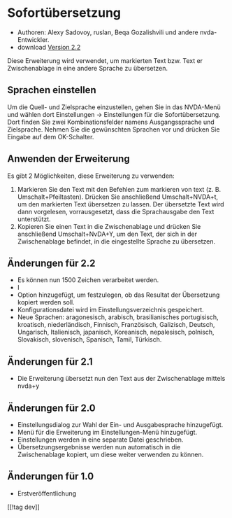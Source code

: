 # Sofortübersetzung #

* Authoren: Alexy Sadovoy, ruslan, Beqa Gozalishvili und andere
  nvda-Entwickler.
* download [Version 2.2][1]

Diese Erweiterung wird verwendet, um markierten Text bzw. Text er
Zwischenablage in eine andere Sprache zu übersetzen.

## Sprachen einstellen ##

Um die Quell- und Zielsprache einzustellen, gehen Sie in das NVDA-Menü und
wählen dort Einstellungen -> Einstellungen für die Sofortübersetzung. Dort
finden Sie zwei Kombinationsfelder namens Ausgangssprache und
Zielsprache. Nehmen Sie die gewünschten Sprachen vor und drücken Sie Eingabe
auf dem OK-Schalter.

## Anwenden der Erweiterung ##

Es gibt 2 Möglichkeiten, diese Erweiterung zu verwenden:

1. Markieren Sie den Text mit den Befehlen zum markieren von text
   (z. B. Umschalt+Pfeiltasten). Drücken Sie anschließend Umschalt+NVDA+t,
   um den markierten Text übersetzen zu lassen. Der übersetzte Text wird
   dann vorgelesen, vorrausgesetzt, dass die Sprachausgabe den Text
   unterstützt.
2. Kopieren Sie einen Text in die Zwischenablage und drücken Sie
   anschließend Umschalt+NvDA+Y, um den Text, der sich in der Zwischenablage
   befindet, in die eingestellte Sprache zu übersetzen.

## Änderungen für 2.2 ##
* Es können nun 1500 Zeichen verarbeitet werden.
* l
* Option hinzugefügt, um festzulegen, ob das Resultat der Übersetzung
  kopiert werden soll.
* Konfigurationsdatei wird im Einstellungsverzeichnis gespeichert.
* Neue Sprachen: aragonesisch, arabisch, brasilianisches portugisisch,
  kroatisch, niederländisch, Finnisch, Französisch, Galizisch, Deutsch,
  Ungarisch, Italienisch, japanisch, Koreanisch, nepalesisch, polnisch,
  Slovakisch, slovenisch, Spanisch, Tamil, Türkisch.

## Änderungen für 2.1 ##
* Die Erweiterung übersetzt nun den Text aus der Zwischenablage mittels
  nvda+y

## Änderungen für 2.0 ##
* Einstellungsdialog zur Wahl der Ein- und Ausgabesprache hinzugefügt.
* Menü für die Erweiterung im Einstellungen-Menü hinzugefügt.
* Einstellungen werden in eine separate Datei geschrieben.
* Übersetzungsergebnisse  werden nun automatisch in die Zwischenablage
  kopiert, um diese weiter verwenden zu können.

## Änderungen für 1.0 ##
* Erstveröffentlichung

[[!tag dev]]

[1]: http://addons.nvda-project.org/files/get.php?file=it
